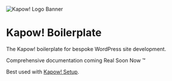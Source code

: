 ![Kapow! Logo Banner](https://raw.githubusercontent.com/kapow-wp/kapow-core/master/kapow-full-logo-x2.png)

# Kapow! Boilerplate

The Kapow! boilerplate for bespoke WordPress site development.

Comprehensive documentation coming Real Soon Now &trade;

Best used with [Kapow! Setup](https://github.com/kapow-wp/kapow-setup).
